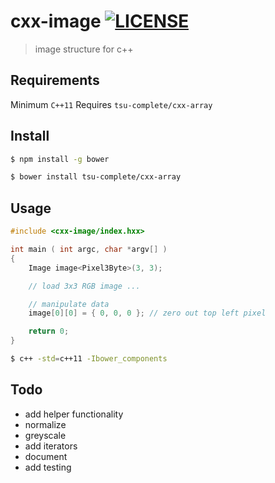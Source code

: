 
cxx-image [![LICENSE](https://img.shields.io/github/license/tsu-complete/cxx-image.svg)](https://github.com/tsu-complete/cxx-image/blob/master/LICENSE)
===

> image structure for c++

Requirements
---

Minimum `C++11`
Requires `tsu-complete/cxx-array`

Install
---

```sh
$ npm install -g bower

$ bower install tsu-complete/cxx-array
```

Usage
---

```c++
#include <cxx-image/index.hxx>

int main ( int argc, char *argv[] )
{
    Image image<Pixel3Byte>(3, 3);

    // load 3x3 RGB image ...

    // manipulate data
    image[0][0] = { 0, 0, 0 }; // zero out top left pixel

    return 0;
}
```

```sh
$ c++ -std=c++11 -Ibower_components
```

Todo
---

- add helper functionality
 - normalize
 - greyscale
- add iterators
- document
- add testing

